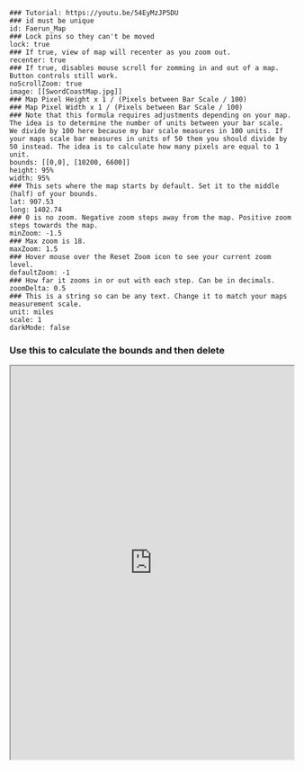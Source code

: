
```leaflet
### Tutorial: https://youtu.be/54EyMzJP5DU
### id must be unique
id: Faerun_Map
### Lock pins so they can't be moved
lock: true
### If true, view of map will recenter as you zoom out. 
recenter: true
### If true, disables mouse scroll for zomming in and out of a map. Button controls still work. 
noScrollZoom: true
image: [[SwordCoastMap.jpg]]
### Map Pixel Height x 1 / (Pixels between Bar Scale / 100)
### Map Pixel Width x 1 / (Pixels between Bar Scale / 100) 
### Note that this formula requires adjustments depending on your map. The idea is to determine the number of units between your bar scale. We divide by 100 here because my bar scale measures in 100 units. If your maps scale bar measures in units of 50 them you should divide by 50 instead. The idea is to calculate how many pixels are equal to 1 unit. 
bounds: [[0,0], [10200, 6600]]
height: 95%
width: 95%
### This sets where the map starts by default. Set it to the middle (half) of your bounds. 
lat: 907.53
long: 1402.74
### 0 is no zoom. Negative zoom steps away from the map. Positive zoom steps towards the map. 
minZoom: -1.5
### Max zoom is 18. 
maxZoom: 1.5
### Hover mouse over the Reset Zoom icon to see your current zoom level. 
defaultZoom: -1
### How far it zooms in or out with each step. Can be in decimals. 
zoomDelta: 0.5
### This is a string so can be any text. Change it to match your maps measurement scale. 
unit: miles
scale: 1
darkMode: false
```

### Use this to calculate the bounds and then delete

<iframe
    height = 700
    width = 100%
    padding = 0 0
    margins = 0 0
    src="https://docs.google.com/spreadsheets/d/1yun2Dsm2jufREOeFxeurcoiMybYUi-SVFD9DqoSyQw0/edit?usp=sharing"></iframe>